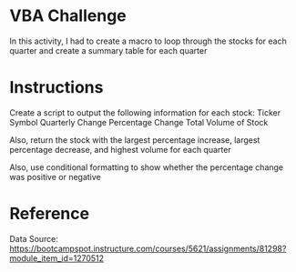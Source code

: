 # VBA Challenge

In this activity, I had to create a macro to loop through the stocks for each quarter and create a summary table for each quarter

# Instructions

Create a script to output the following information for each stock:
        Ticker Symbol
        Quarterly Change
        Percentage Change
        Total Volume of Stock

Also, return the stock with the largest percentage increase, largest percentage decrease, and highest volume for each quarter

Also, use conditional formatting to show whether the percentage change was positive or negative

# Reference

Data Source: https://bootcampspot.instructure.com/courses/5621/assignments/81298?module_item_id=1270512
